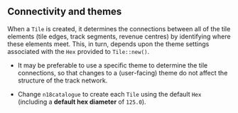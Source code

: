 ## Connectivity and themes

When a `Tile` is created, it determines the connections between all of the tile elements (tile edges, track segments, revenue centres) by identifying where these elements meet.
This, in turn, depends upon the theme settings associated with the `Hex` provided to `Tile::new()`.

- It may be preferable to use a specific theme to determine the tile connections, so that changes to a (user-facing) theme do not affect the structure of the track network.

- Change `n18catalogue` to create each `Tile` using the default `Hex` (including a **default hex diameter** of `125.0`).
